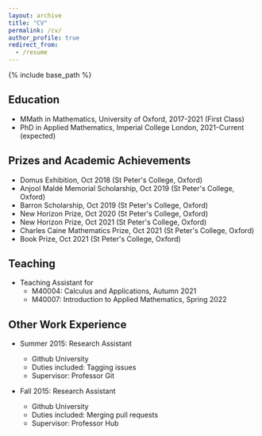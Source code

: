 ```yaml
---
layout: archive
title: "CV"
permalink: /cv/
author_profile: true
redirect_from:
  - /resume
---
```


{% include base_path %}

## Education
* MMath in Mathematics, University of Oxford, 2017-2021 (First Class)
* PhD in Applied Mathematics, Imperial College London, 2021-Current (expected)

## Prizes and Academic Achievements
* Domus Exhibition, Oct 2018 (St Peter's College, Oxford)
* Anjool Maldé Memorial Scholarship, Oct 2019 (St Peter's College, Oxford)
* Barron Scholarship, Oct 2019 (St Peter's College, Oxford)
* New Horizon Prize, Oct 2020 (St Peter's College, Oxford)
* New Horizon Prize, Oct 2021 (St Peter's College, Oxford)
* Charles Caine Mathematics Prize, Oct 2021 (St Peter's College, Oxford)
* Book Prize, Oct 2021 (St Peter's College, Oxford)

## Teaching
* Teaching Assistant for  
  * M40004: Calculus and Applications, Autumn 2021
  * M40007: Introduction to Applied Mathematics, Spring 2022 

## Other Work Experience
* Summer 2015: Research Assistant
  * Github University
  * Duties included: Tagging issues
  * Supervisor: Professor Git

* Fall 2015: Research Assistant
  * Github University
  * Duties included: Merging pull requests
  * Supervisor: Professor Hub


  
<!---
Skills
======
* Skill 1
* Skill 2
  * Sub-skill 2.1
  * Sub-skill 2.2
  * Sub-skill 2.3
* Skill 3

Publications
======
  <ul>{% for post in site.publications %}
    {% include archive-single-cv.html %}
  {% endfor %}</ul>
  
Talks
======
  <ul>{% for post in site.talks %}
    {% include archive-single-talk-cv.html %}
  {% endfor %}</ul>
  
Teaching
======
  <ul>{% for post in site.teaching %}
    {% include archive-single-cv.html %}
  {% endfor %}</ul>
  
Service and leadership
======
* Currently signed in to 43 different slack teams
-->